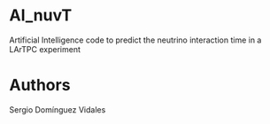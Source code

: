 # AI_nuvT
Artificial Intelligence code to predict the neutrino interaction time in a LArTPC experiment
# Authors
Sergio Domínguez Vidales
